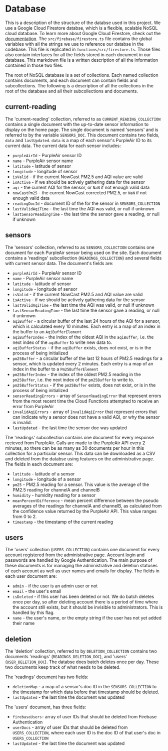 # Database

This is a description of the structure of the databse used in this project. We use a Google Cloud Firestore databse, which is a flexible, scalable NoSQL cloud database. To learn more about Google Cloud Firestore, check out the [documentation](https://firebase.google.com/docs/firestore). The `src/firebase/firestore.ts` file contains the global variables with all the strings we use to reference our databse in the codebase. This file is replicated in `functions/src/firestore.ts`. Those files also contain interfaces for all the fields stored in each document in our database. This markdown file is a written description of all the information contained in those two files.

The root of NoSQL database is a set of collections. Each named collection contains documents, and each document can contain fields and subcollections. The following is a description of all the collections in the root of the database and all their subcollections and documents.

## current-reading

The 'current-reading' collection, referred to as `CURRENT_READING_COLLECTION` contains a single document with the up-to-date sensor information to display on the home page. The single document is named 'sensors' and is referred to by the variable `SENSORS_DOC`. This document contains two fields, `data` and `lastUpdated`. `data` is a map of each sensor's PurpleAir ID to its current data. The current data for each sensor includes:
- `purpleAirId` - PurpleAir sensor ID
- `name` - PurpleAir sensor name
- `latitude` - latitude of sensor
- `longitude` - longitude of sensor
- `isValid` - if the current NowCast PM2.5 and AQI value are valid
- `isActive` - if we should be actively gathering data for the sensor
- `aqi` - the current AQI for the sensor, or `NaN` if not enough valid data
- `nowCastPm25` - the current NowCast corrected PM2.5, or `NaN` if not enough valid data
- `readingDocId` - document ID of the for the sensor in `SENSORS_COLLECTION`
- `lastValidAqiTime` - the last time the AQI was valid, or null if unknown
- `lastSensorReadingTime` - the last time the sensor gave a reading, or null if unknown

## sensors

The 'sensors' collection, referred to as `SENSORS_COLLECTION` contains one document for each PurpleAir sensor being used on the site. Each document contains a 'readings' subcollection (`READINGS_COLLECTION`) and several fields with current sensor data. The document's fields are:
- `purpleAirId` - PurpleAir sensor ID
- `name` - PurpleAir sensor name
- `latitude` - latitude of sensor
- `longitude` - longitude of sensor
- `isValid` - if the current NowCast PM2.5 and AQI value are valid
- `isActive` - if we should be actively gathering data for the sensor
- `lastValidAqiTime` - the last time the AQI was valid, or null if unknown
- `lastSensorReadingTime` - the last time the sensor gave a reading, or null if unknown
- `aqiBuffer` - a circular buffer of the last 24 hours of the AQI for a sensor, which is calculated every 10 minutes. Each entry is a map of an index in the buffer to an `AqiBufferElement`
- `aqiBufferIndex` - the index of the oldest AQI in the `aqiBuffer`, i.e. the next index of the `aqiBuffer` to write new data to.
- `aqiBufferStatus` - if the `aqiBuffer` exists, does not exist, or is in the process of being initialized
- `pm25Buffer` - a circular buffer of the last 12 hours of PM2.5 readings for a sensor, which is updated every 2 minutes. Each entry is a map of an index in the buffer to a `Pm25BufferElement`
- `pm25BufferIndex` - the index of the oldest PM2.5 reading in the `pm25Buffer`, i.e. the next index of the `pm25Buffer` to write to.
- `pm25BufferStatus` - if the `pm25Buffer` exists, does not exist, or is in the process of being initialized
- `sensorReadingErrors` - array of `SensorReadingError` that represent errors from the most recent time the Cloud Functions attempted to receive an error from PurpleAir
- `invalidAqiErrors` - array of `InvalidAqiError` that represent errors that can indicate why a sensor does not have a valid AQI, or why the sensor is invalid.
- `lastUpdated` - the last time the sensor doc was updated

The 'readings' subcollection contains one document for every response recieved from PurpleAir. Calls are made to the PurpleAir API every 2 minutes, so there can be as many as 30 documents per hour in this collection for a particular sensor. This data can be downloaded as a CSV and deleted from the databse using features on the administrative page. The fields in each document are:
- `latitude` - latitude of a sensor
- `longitude` - longitude of a sensor
- `pm25` - PM2.5 reading for a sensor. This value is the average of the PM2.5 reading for channelA and channelB
- `humidity` - humidity reading for a sensor
- `meanPercentDifference` - mean percent difference between the pseudo averages of the readings for channelA and channelB, as calculated from the confidence value returned by the PurpleAir API. This value ranges from 0 to 2.
- `timestamp` - the timestamp of the current reading


## users

The 'users' collection (`USERS_COLLECTION`) contains one document for every account registered from the administrative page. Account login and passwords are handled by Google Authentication. The main purpose of these documents is for managing the administrative and deletion statuses of each account as well as user names and emails for display. The fields in each user document are:
- `admin` - if the user is an admin user or not
- `email` - the user's email
- `isDeleted` - if this user has been deleted or not. We do batch deletes once per day, so after deleting account there is a period of time where the account still exists, but it should be invisible to administrators. This is handled by this flag.
- `name` - the user's name, or the empty string if the user has not yet added their name


## deletion

The 'deletion' collection, referred to by `DELETION_COLLECTION` contains two documents 'readings' (`READINGS_DELETION_DOC`), and 'users' (`USER_DELETION_DOC`). The databse does batch deletes once per day. These two documents keep track of what needs to be deleted.

The 'readings' document has two fields:
- `deletionMap` - a map of a sensor's doc ID in the `SENSORS_COLLECTION` to the timestamp for which data before that timestamp should be deleted.
- `lastUpdated` - the last time the document was updated

The 'users' document, has three fields:

- `firebaseUsers`- array of user IDs that should be deleted from Firebase Authentication
- `userDocs` - array of user IDs that should be deleted from `USERS_COLLECTION`, where each user ID is the doc ID of that user's doc in `USERS_COLLECTION`
- `lastUpdated` - the last time the document was updated
